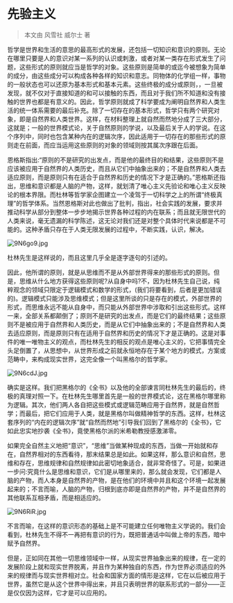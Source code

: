 # 先验主义

> 本文由 风雪社 威尔士 著
​​​        

哲学是世界和生活的意思的最高形式的发展，还包括一切知识和意识的原则。无论在哪里只要是人的意识对某一系列的认识或刺激，或者对某一类存在形式发生了问题，这些形式的原则就应当是哲学的对象。这些原则是简单的或迄今被想象为简单的成分，由这些成分可以构成各种各样的知识和意志。同物体的化学组一样，事物的一般状态也可以还原为基本形式和基本元素。这些终极的成分或原则，，一旦被发现，就不仅对于直接知道的和可以接触的东西，而且对于我们所不知道和没有接触的世界也都是有意义的。因此，哲学原则就成了科学要成为阐明自然界和人类生活的统一体系需要的最后补充。除了一切存在的基本形式，哲学只有两个研究对象，即是自然界和人类世界。这样，在材料整理上就自然而然地分成了三大部分，这就是；一般的世界模式论，关于自然原则的学说，以及最后关于人的学说。在这个序列中，同时也包含某种内在的逻辑次序，因此适用于一切存在的那些形式的原则走在前面，而应当运用这些原则的对象的领域则按其属次序跟在后面。

恩格斯指出:“原则的不是研究的出发点，而是他的最终目的和结果，这些原则不是应该被应用于自然界的人类历史，而且从它们中抽象出来的；不是自然界和人类去适应原则，而是原则只有在适合于自然界和历史的情况下才是正确的。”恩格斯还指出，思维和意识都是人脑的产物，这样，就划清了唯心主义先验论和唯心主义反映论的根本界限。而杜林等哲学家企图建立一个凌驾于一切科学之上的所谓“终极真理”的哲学体系。当然恩格斯对此也做出了批判，指出，社会实践的发展，要求并推动科学从部分到整体一步步地揭示世界各种过程的内在联系；而且就无限世代的人类来说，毫无遗漏的科学陈述，这无论对我们还是对整个具体时代来说都是不可能的。这种矛盾只存在于人类无限发展的过程中，不断实践，认识，解决。

![9N6go9.jpg](https://s1.ax1x.com/2018/02/21/9N6go9.jpg)

杜林先生是这样说的，而且这里几乎全是逐字逐句的引述的。

因此，他所谓的原则，就是从思维而不是从外部世界得来的那些形式的原则。但是，思维从什么地方获得这些原则呢?从自身中吗?不，因为杜林先生自己说，纯粹观念的领域只限定于逻辑模式和数学的形式，(我们将要看到，后者是更加错误的)。逻辑模式只能涉及思维模式；但是这里所谈的只是存在的模式，外部世界的形式，而思维永远不能从自身中，而只能从外部世界中涉取和引出这些形式。这样一来，全部关系都颠倒了；原则不是研究的出发点，而是它们的最终结果；这些原则不是被应用于自然界和人类历史，而是从它们中抽象出来的；不是自然界和人类去适应原则，而是原则只有在适用于自然界和历史的情况下才是正确的。这是对事件的唯一唯物主义的观点，而杜林先生的相反的观点是唯心主义的，它把事情完全头足倒置了，从思想中，从世界形成之前就永恒地存在于某个地方的模式，方案或范畴中，来构成现实世界，这完全像一个叫黑格尔的哲学家。

![9N6cdJ.jpg](https://s1.ax1x.com/2018/02/21/9N6cdJ.jpg)

确实是这样。我们把黑格尔的《全书》以及他的全部谏言同杜林先生的最后的，终极的真理对照一下。在杜林先生哪里首先是一般的世界模式论，这在黑格尔哪里称为逻辑。其次，他们两人各自把这些模式或逻辑范畴应用于自然界，就是自然哲学；而最后，把它们应用于人类，就是黑格尔叫做精神哲学的东西。这样，杜林这套序列的“内在的逻辑次序”就“自然而然地”引导我们回到了黑格尔的《全书》，它如此忠实地抄袭《全书》，竟使黑格尔派的米希勒教授感激涕零。

如果完全自然主义地把“意识”，“思维”当做某种现成的东西，当做一开始就和存在，自然界相对的东西看待，那末结果总是如此。如果这样，那么意识和自然，思维和存在，思维规律和自然规律如此密切地象适合，就非常奇怪了。可是，如果进一步问:究竟什么是思维和意识，它们是从哪里来的，那么就会发现，它们都是人脑的产物，而人本身是自然界的产物，是在他们的环境中并且和这个环境一起发展起来的；不言而喻，人脑的产物，归根到底亦即是自然界的产物，并不是自然界的其他联系互相矛盾，而是相适应的。

![9N6RiR.jpg](https://s1.ax1x.com/2018/02/21/9N6RiR.jpg)

​不言而喻，在这样的意识形态的基础上是不可能建立任何唯物主义学说的。我们会看到，杜林先生不得不一再把有意识的行为，既把普通话中叫做上帝的东西，暗中赋予自然界。

但是，正如同在其他一切思维领域中一样，从现实世界抽象出来的规律，在一定的发展阶段上就和现实世界脱离，并且作为某种独自的东西，作为世界必须适应的外来的规律而与现实世界相对立。社会和国家方面的情形是这样，它在以后被应用于世界，虽然它是从这个世界中得出来，并且只表明世界的联系形式的一部分——正是仅仅因为这样，它才是可以应用的。​​​​